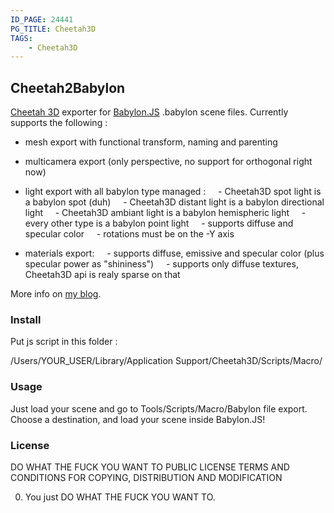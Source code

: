 ```yaml
---
ID_PAGE: 24441
PG_TITLE: Cheetah3D
TAGS:
    - Cheetah3D
---
```

## Cheetah2Babylon

[Cheetah 3D](http://www.cheetah3d.com/) exporter for [Babylon.JS](http://babylonjs.com/) .babylon scene files. Currently supports the following :

- mesh export with functional transform, naming and parenting
- multicamera export (only perspective, no support for orthogonal right now)
- light export with all babylon type managed :
    - Cheetah3D spot light is a babylon spot (duh)
    - Cheetah3D distant light is a babylon directional light
    - Cheetah3D ambiant light is a babylon hemispheric light
    - every other type is a babylon point light
    - supports diffuse and specular color
    - rotations must be on the -Y axis

- materials export:
    - supports diffuse, emissive and specular color (plus specular power as "shininess")
    - supports only diffuse textures, Cheetah3D api is realy sparse on that

More info on [my blog](http://cubeslam.net/).

### [](https://github.com/BabylonJS/Babylon.js/tree/master/Exporters/Cheetah3d#install)Install

Put js script in this folder :

/Users/YOUR_USER/Library/Application Support/Cheetah3D/Scripts/Macro/

### [](https://github.com/BabylonJS/Babylon.js/tree/master/Exporters/Cheetah3d#usage)Usage

Just load your scene and go to Tools/Scripts/Macro/Babylon file export. Choose a destination, and load your scene inside Babylon.JS!

### [](https://github.com/BabylonJS/Babylon.js/tree/master/Exporters/Cheetah3d#license)License

DO WHAT THE FUCK YOU WANT TO PUBLIC LICENSE
TERMS AND CONDITIONS FOR COPYING, DISTRIBUTION AND MODIFICATION

0. You just DO WHAT THE FUCK YOU WANT TO.